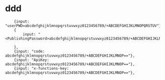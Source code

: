 # ddd

		{input: "userPWD=abcdefghijklmnopqrstuvwxyz0123456789/+ABCDEFGHIJKLMNOPQRSTUV"},
		{
			input: "<PublishingPassword>abcdefghijklmnopqrstuvwxyz0123456789/+ABCDEFGHIJKLMNOPQRSTUV</PublishingPassword>",

		},
		{input: "code: abcdefghijklmnopqrstuvwxyz0123456789/+ABCDEFGHIJKLMNOP=="},
		{input: "ApiKey: abcdefghijklmnopqrstuvwxyz0123456789/+ABCDEFGHIJKLMNOP=="},
		{input: "x-functions-key: abcdefghijklmnopqrstuvwxyz0123456789/+ABCDEFGHIJKLMNOP=="},
